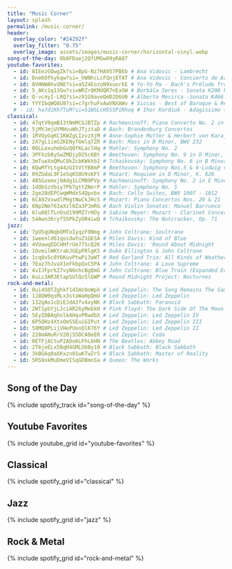 ```yaml
---
title: "Music Corner"
layout: splash
permalink: /music-corner/
header:
  overlay_color: "#24292f"
  overlay_filter: "0.75"
  overlay_image: assets/images/music-corner/horizontal-vinyl.webp
song-of-the-day: 0b8FDaej2QfUMGw09yRA87
youtube-favorites:
  - id: 8IEezGQwgZk?si=BpG-Nz7HA957PBEb # Ana Vidovic - Lambrecht
  - id: Dne6Ofhykqw?si=_hWNhcLcFQnjETAT # Ana Vidovic - Concierto de Aranjuez, Capriccio Diabolico
  - id: 8VHNWAhvdNE?si=a5Z4EozoN9xuorkE # Yo-Yo Ma - Bach's Prélude from Cello Suite No. 2 in Alaska
  - id: 5_AKc1q13Gw?si=WRZrQKMdQR7nEaSW # Borbàla Seres - Sonata K208 by Domenico Scarlatti
  - id: Q-vcnyI-LRQ?si=z91G9aveQmD2D6U0 # Alberto Mesirca -Sonata K466 by Domenico Scarlatti
  - id: YYYIbqWQ8U8?si=c7grhuFvAwVNXAWv # Siccas - Best of Baroque & Renaissance
  # - id: ha7d1Kh7TuM?si=51WSLcH5SSPiRhoq # Ihor Kordiuk - Adagissimo from Capriccio BWV 992
classical:
  - id: 47qtV9qmB13tNmMCGJBTZp # Rachmaninoff: Piano Concerto No. 2 in C Minor, Op. 18 & Rhapsody on a Theme of Paganini, Op. 43·Sergei Rachmaninoff
  - id: 5jMYJmjUYMHvuWhJTjitaD # Bach: Brandenburg Concertos
  - id: 1RVQyGqKC1KWZgLIzvzXjM # Anne-Sophie Mutter & Herbert von Karajan: The Solo Concertos
  - id: 2X7gL1imSZKENyT6mlq7ZR # Bach: Mass in B Minor, BWV 232
  - id: 00LLexuhmbGvQ0fKLaclHq # Mahler: Symphony No. 2
  - id: 3PFXzb8ySwZMDjyD25c6Bt # Beethoven: Symphony No. 9 in D Minor, Op. 125 "Choral"
  - id: 3mTueXoQMuC8kZcbKWkhb2 # Tchaikovsky: Symphony No. 6 in B Minor, Op. 74 "Pathétique"
  - id: 6QwMfYLtg44zGItVtYB8mP # Beethoven: Symphony Nos.5 & 6·Ludwig van Beethoven
  - id: 09ZGdaL9F1eSqKS8U9sKFt # Mozart: Requiem in D Minor, K. 626
  - id: 4B5Gzemxj0Adg1LCMN9PVp # Rachmaninoff: Symphony No. 2 in E Minor, Op. 27
  - id: 1dObSzVbiy7PbTgttZNerP # Mahler: Symphony No. 5
  - id: 2ge28dEPCwqWMdxS4Qpvbx # Bach: Cello Suites, BWV 1007 - 1012
  - id: 6CA92VxwdlPHgtNwCkJHcS # Mozart: Piano Concertos Nos. 20 & 21
  - id: 6Np2Nm763aXzl0Za3PJmRG # Bach Violin Sonatas: Manuel Barrueco
  - id: 6lu8QlTLnOsd199MZ7rHOy # Sabine Meyer: Mozart - Clarinet Concerto, Concerto Debussy, Fantasma Takemitsu
  - id: 54Awn36ryf55PkZyOR4iwQ # Tchaikovsky: The Nutcracker, Op. 71
jazz:
  - id: 7pU5qUNqbOMToIyqzF0Nmg # John Coltrane: Soultrane
  - id: 1weenld61qoidwYuZ1GESA # Miles Davis: Kind of Blue
  - id: 4VUawqEDCHHfrUe77ScQ2K # Miles Davis: 'Round About Midnight
  - id: 1OvmilWKtrabJGEpPRlgK5 # Duke Ellington & John Coltrane
  - id: 1cq8v5c8Y6KuvPtwPi3aWT # Red Garland Trio: All Kinds of Weather
  - id: 7Eoz7hJvaX1eFkbpQxC5PA # John Coltrane: A Love Supreme
  - id: 4vIJFprkZ7vyN6nhcBgQmG # John Coltrane: Blue Train (Expanded Edition)
  - id: 6uLc3AR3EtapSUlQz5lGWP # Round Midnight Project: Nocturnes
rock-and-metal:
  - id: 0ui4S0TZghkf1d1Wz0oWpk # Led Zeppelin: The Song Remains The Same
  - id: 1J8QW9qsMLx3staWaHpQmU # Led Zeppelin: Led Zeppelin
  - id: 132qAo1cDiEJdA3fv4xyNK # Black Sabbath: Paranoid
  - id: 2WT1pbYjLJciAR26yMebkH # Pink Floyd: The Dark Side Of The Moon
  - id: 5EyIDBAqhnlkAHqvPRwdbX # Led Zeppelin: Led Zeppelin IV
  - id: 6P5QHz4XtxOmS5EuiGIPut # Led Zeppelin: Led Zeppelin III
  - id: 58MQ0PLijVHePUonQlK76Y # Led Zeppelin: Led Zeppelin II
  - id: 228mANuRrV20jS5DCA0eER # Led Zeppelin: Coda
  - id: 0ETFjACtuP2ADo6LFhL6HN # The Beatles: Abbey Road
  - id: 2T6jeELx5BqH4GMLObBy10 # Black Sabbath: Black Sabbath
  - id: 3kBG6q0aXKxzn01wKTwZr5 # Black Sabbath: Master of Reality
  - id: 5RS9xkMuDmeVISqGDBmnSa # Queen: The Works
---
```


## Song of the Day

{% include spotify_track id="song-of-the-day" %}

## Youtube Favorites

{% include youtube_grid id="youtube-favorites" %}

## Classical

{% include spotify_grid id="classical" %}

## Jazz

{% include spotify_grid id="jazz" %}

## Rock & Metal

{% include spotify_grid id="rock-and-metal" %}
